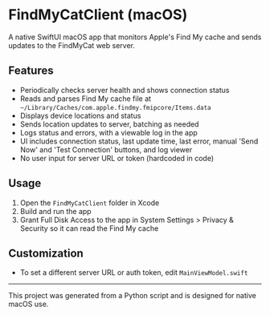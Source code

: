 # FindMyCatClient (macOS)

A native SwiftUI macOS app that monitors Apple's Find My cache and sends updates to the FindMyCat web server.

## Features
- Periodically checks server health and shows connection status
- Reads and parses Find My cache file at `~/Library/Caches/com.apple.findmy.fmipcore/Items.data`
- Displays device locations and status
- Sends location updates to server, batching as needed
- Logs status and errors, with a viewable log in the app
- UI includes connection status, last update time, last error, manual 'Send Now' and 'Test Connection' buttons, and log viewer
- No user input for server URL or token (hardcoded in code)

## Usage
1. Open the `FindMyCatClient` folder in Xcode
2. Build and run the app
3. Grant Full Disk Access to the app in System Settings > Privacy & Security so it can read the Find My cache

## Customization
- To set a different server URL or auth token, edit `MainViewModel.swift`

---

This project was generated from a Python script and is designed for native macOS use.
